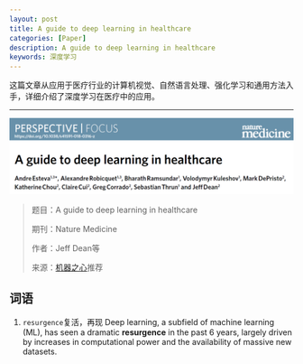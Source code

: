 ```yaml
---
layout: post
title: A guide to deep learning in healthcare
categories: [Paper]
description: A guide to deep learning in healthcare
keywords: 深度学习
---
```


这篇文章从应用于医疗行业的计算机视觉、自然语言处理、强化学习和通用方法入手，详细介绍了深度学习在医疗中的应用。

---

![1547452869983](../assets/images/1547452869983.png)


> 题目：A guide to deep learning in healthcare
>
> 期刊：Nature Medicine
>
> 作者：Jeff Dean等
>
> 来源：[机器之心](https://mp.weixin.qq.com/s?__biz=MzA3MzI4MjgzMw==&mid=2650755510&idx=1&sn=8f2238e3e7e0259314271150a81234fd&chksm=871a95c8b06d1cde89131f831ac40442b121c6f56215964a48cdb6f8367bce08ce2acd53697b&mpshare=1&scene=1&srcid=0114QP7t0qIqb9lVOp1Xy4Vq#rd)推荐

## 词语

1. `resurgence`复活，再现
Deep learning, a subfield of machine learning (ML), has seen a dramatic  **resurgence** in the past 6 years, largely driven by increases in computational power and the availability of massive new datasets.





